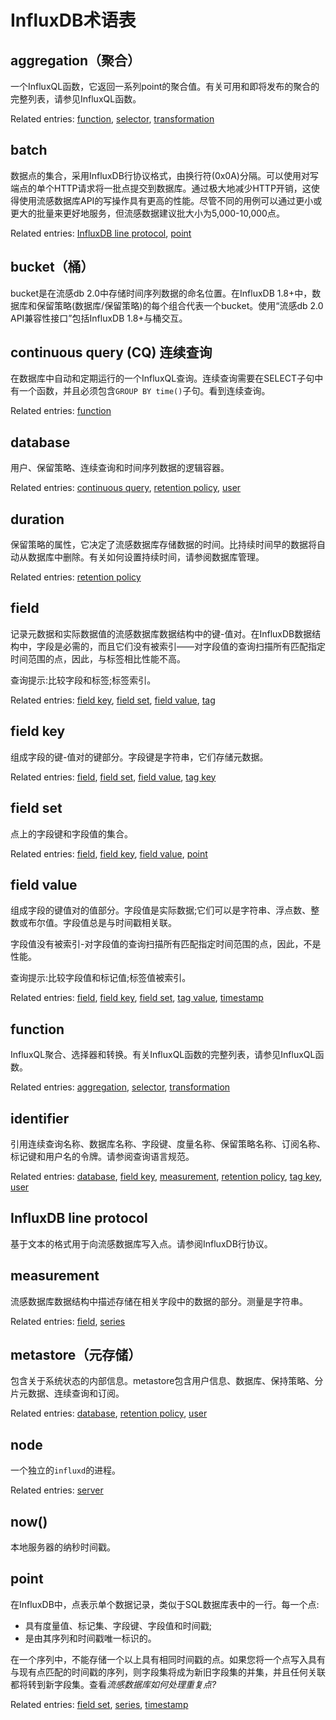 # InfluxDB术语表

## aggregation（聚合）

一个InfluxQL函数，它返回一系列point的聚合值。有关可用和即将发布的聚合的完整列表，请参见InfluxQL函数。

Related entries: [function](https://docs.influxdata.com/influxdb/v1.8/concepts/glossary/#function), [selector](https://docs.influxdata.com/influxdb/v1.8/concepts/glossary/#selector), [transformation](https://docs.influxdata.com/influxdb/v1.8/concepts/glossary/#transformation)

## batch

数据点的集合，采用InfluxDB行协议格式，由换行符(0x0A)分隔。可以使用对写端点的单个HTTP请求将一批点提交到数据库。通过极大地减少HTTP开销，这使得使用流感数据库API的写操作具有更高的性能。尽管不同的用例可以通过更小或更大的批量来更好地服务，但流感数据建议批大小为5,000-10,000点。

Related entries: [InfluxDB line protocol](https://docs.influxdata.com/influxdb/v1.8/concepts/glossary/#influxdb-line-protocol), [point](https://docs.influxdata.com/influxdb/v1.8/concepts/glossary/#point)

## bucket（桶）

bucket是在流感db 2.0中存储时间序列数据的命名位置。在InfluxDB 1.8+中，数据库和保留策略(数据库/保留策略)的每个组合代表一个bucket。使用“流感db 2.0 API兼容性接口”包括InfluxDB 1.8+与桶交互。

## continuous query (CQ) 连续查询

在数据库中自动和定期运行的一个InfluxQL查询。连续查询需要在SELECT子句中有一个函数，并且必须包含`GROUP BY time()`子句。看到连续查询。	

Related entries: [function](https://docs.influxdata.com/influxdb/v1.8/concepts/glossary/#function)

## database

用户、保留策略、连续查询和时间序列数据的逻辑容器。

Related entries: [continuous query](https://docs.influxdata.com/influxdb/v1.8/concepts/glossary/#continuous-query-cq), [retention policy](https://docs.influxdata.com/influxdb/v1.8/concepts/glossary/#retention-policy-rp), [user](https://docs.influxdata.com/influxdb/v1.8/concepts/glossary/#user)

## duration

保留策略的属性，它决定了流感数据库存储数据的时间。比持续时间早的数据将自动从数据库中删除。有关如何设置持续时间，请参阅数据库管理。

Related entries: [retention policy](https://docs.influxdata.com/influxdb/v1.8/concepts/glossary/#retention-policy-rp)

## field

记录元数据和实际数据值的流感数据库数据结构中的键-值对。在InfluxDB数据结构中，字段是必需的，而且它们没有被索引——对字段值的查询扫描所有匹配指定时间范围的点，因此，与标签相比性能不高。

查询提示:比较字段和标签;标签索引。

Related entries: [field key](https://docs.influxdata.com/influxdb/v1.8/concepts/glossary/#field-key), [field set](https://docs.influxdata.com/influxdb/v1.8/concepts/glossary/#field-set), [field value](https://docs.influxdata.com/influxdb/v1.8/concepts/glossary/#field-value), [tag](https://docs.influxdata.com/influxdb/v1.8/concepts/glossary/#tag)

## field key

组成字段的键-值对的键部分。字段键是字符串，它们存储元数据。

Related entries: [field](https://docs.influxdata.com/influxdb/v1.8/concepts/glossary/#field), [field set](https://docs.influxdata.com/influxdb/v1.8/concepts/glossary/#field-set), [field value](https://docs.influxdata.com/influxdb/v1.8/concepts/glossary/#field-value), [tag key](https://docs.influxdata.com/influxdb/v1.8/concepts/glossary/#tag-key)

## field set

点上的字段键和字段值的集合。

Related entries: [field](https://docs.influxdata.com/influxdb/v1.8/concepts/glossary/#field), [field key](https://docs.influxdata.com/influxdb/v1.8/concepts/glossary/#field-key), [field value](https://docs.influxdata.com/influxdb/v1.8/concepts/glossary/#field-value), [point](https://docs.influxdata.com/influxdb/v1.8/concepts/glossary/#point)

## field value

组成字段的键值对的值部分。字段值是实际数据;它们可以是字符串、浮点数、整数或布尔值。字段值总是与时间戳相关联。

字段值没有被索引-对字段值的查询扫描所有匹配指定时间范围的点，因此，不是性能。

查询提示:比较字段值和标记值;标签值被索引。

Related entries: [field](https://docs.influxdata.com/influxdb/v1.8/concepts/glossary/#field), [field key](https://docs.influxdata.com/influxdb/v1.8/concepts/glossary/#field-key), [field set](https://docs.influxdata.com/influxdb/v1.8/concepts/glossary/#field-set), [tag value](https://docs.influxdata.com/influxdb/v1.8/concepts/glossary/#tag-value), [timestamp](https://docs.influxdata.com/influxdb/v1.8/concepts/glossary/#timestamp)

## function

InfluxQL聚合、选择器和转换。有关InfluxQL函数的完整列表，请参见InfluxQL函数。

Related entries: [aggregation](https://docs.influxdata.com/influxdb/v1.8/concepts/glossary/#aggregation), [selector](https://docs.influxdata.com/influxdb/v1.8/concepts/glossary/#selector), [transformation](https://docs.influxdata.com/influxdb/v1.8/concepts/glossary/#transformation)

## identifier

引用连续查询名称、数据库名称、字段键、度量名称、保留策略名称、订阅名称、标记键和用户名的令牌。请参阅查询语言规范。

Related entries: [database](https://docs.influxdata.com/influxdb/v1.8/concepts/glossary/#database), [field key](https://docs.influxdata.com/influxdb/v1.8/concepts/glossary/#field-key), [measurement](https://docs.influxdata.com/influxdb/v1.8/concepts/glossary/#measurement), [retention policy](https://docs.influxdata.com/influxdb/v1.8/concepts/glossary/#retention-policy-rp), [tag key](https://docs.influxdata.com/influxdb/v1.8/concepts/glossary/#tag-key), [user](https://docs.influxdata.com/influxdb/v1.8/concepts/glossary/#user)

## InfluxDB line protocol

基于文本的格式用于向流感数据库写入点。请参阅InfluxDB行协议。

## measurement

流感数据库数据结构中描述存储在相关字段中的数据的部分。测量是字符串。

Related entries: [field](https://docs.influxdata.com/influxdb/v1.8/concepts/glossary/#field), [series](https://docs.influxdata.com/influxdb/v1.8/concepts/glossary/#series)

## metastore（元存储）

包含关于系统状态的内部信息。metastore包含用户信息、数据库、保持策略、分片元数据、连续查询和订阅。

Related entries: [database](https://docs.influxdata.com/influxdb/v1.8/concepts/glossary/#database), [retention policy](https://docs.influxdata.com/influxdb/v1.8/concepts/glossary/#retention-policy-rp), [user](https://docs.influxdata.com/influxdb/v1.8/concepts/glossary/#user)

## node

一个独立的`influxd`的进程。

Related entries: [server](https://docs.influxdata.com/influxdb/v1.8/concepts/glossary/#server)

## now()

本地服务器的纳秒时间戳。

## point

在InfluxDB中，点表示单个数据记录，类似于SQL数据库表中的一行。每一个点:

* 具有度量值、标记集、字段键、字段值和时间戳;
* 是由其序列和时间戳唯一标识的。

在一个序列中，不能存储一个以上具有相同时间戳的点。如果您将一个点写入具有与现有点匹配的时间戳的序列，则字段集将成为新旧字段集的并集，并且任何关联都将转到新字段集。查看*流感数据库如何处理重复点?*

Related entries: [field set](https://docs.influxdata.com/influxdb/v1.8/concepts/glossary/#field-set), [series](https://docs.influxdata.com/influxdb/v1.8/concepts/glossary/#series), [timestamp](https://docs.influxdata.com/influxdb/v1.8/concepts/glossary/#timestamp)





